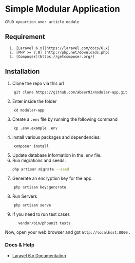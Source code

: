 # Simple Modular Application
    CRUD opeartion over article module

## Requirement

```
  1. [Laravel 6.x](https://laravel.com/docs/6.x)
  2. [PHP >= 7.0] (http://php.net/downloads.php)
  3. [Composer](https://getcomposer.org/)
```

## Installation
1. Clone the repo via this url 
  ```
      git clone https://github.com/abeer93/modular-app.git
  ```

2. Enter inside the folder
```
    cd modular-app
```
3. Create a `.env` file by running the following command 
  ```
      cp .env.example .env
  ```
4. Install various packages and dependencies: 
  ```
      composer install
  ```
5. Update database information in the .env file.
6. Run migrations and seeds:
    ```bash
    php artisan migrate --seed
    ```
7. Generate an encryption key for the app:
  ```
      php artisan key:generate
  ```
8. Run Servers
  ```
      php artisan serve
  ```
9. If you need to run test cases
```
      vendor/bin/phpunit tests
```

Now, open your web browser and got `http://localhost:8000` .

### Docs & Help

- [Laravel 6.x Documentation](https://laravel.com/docs/6.x)
